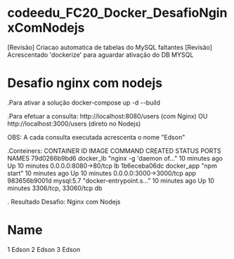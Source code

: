# codeedu_FC20_Docker_DesafioNginxComNodejs
[Revisão] Criacao automatica de tabelas do MySQL faltantes
[Revisão] Acrescentado 'dockerize' para aguardar ativação do DB MYSQL

# Desafio nginx com nodejs

.Para ativar a solução
docker-compose up -d --build

.Para efetuar a consulta:
http://localhost:8080/users (com Nginx)
OU
http://localhost:3000/users (direto no Nodejs)

OBS: A cada consulta executada acrescenta o nome "Edson"

.Conteiners:
CONTAINER ID   IMAGE        COMMAND                  CREATED          STATUS          PORTS                    NAMES
79d0266b9bd6   docker_lb    "nginx -g 'daemon of…"   10 minutes ago   Up 10 minutes   0.0.0.0:8080->80/tcp     lb
1b6eceba06dc   docker_app   "npm start"              10 minutes ago   Up 10 minutes   0.0.0.0:3000->3000/tcp   app
983656b9001d   mysql:5.7    "docker-entrypoint.s…"   10 minutes ago   Up 10 minutes   3306/tcp, 33060/tcp      db

. Resultado
Desafio: Nginx com Nodejs

#	Name
1	Edson
2	Edson
3	Edson
